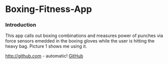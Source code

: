 # Boxing-Fitness-App

### Introduction

This app calls out boxing combinations and measures power of punches via force sensors emedded in the boxing gloves while the user is hitting the heavy bag.
Picture 1 shows me using it.

http://github.com - automatic!
[GitHub](https://raw.githubusercontent.com/ShaunHaldane/images/main/MePunchingBag.png)
